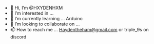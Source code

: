 - 👋 Hi, I’m @HXYDENHXM
- 👀 I’m interested in ...
- 🌱 I’m currently learning ... Arduino
- 💞️ I’m looking to collaborate on ...
- 📫 How to reach me ... Haydentheham@gmail.com or triple_9s on discord

<!---
HXYDENHXM/HXYDENHXM is a ✨ special ✨ repository because its `README.md` (this file) appears on your GitHub profile.
You can click the Preview link to take a look at your changes.
--->
